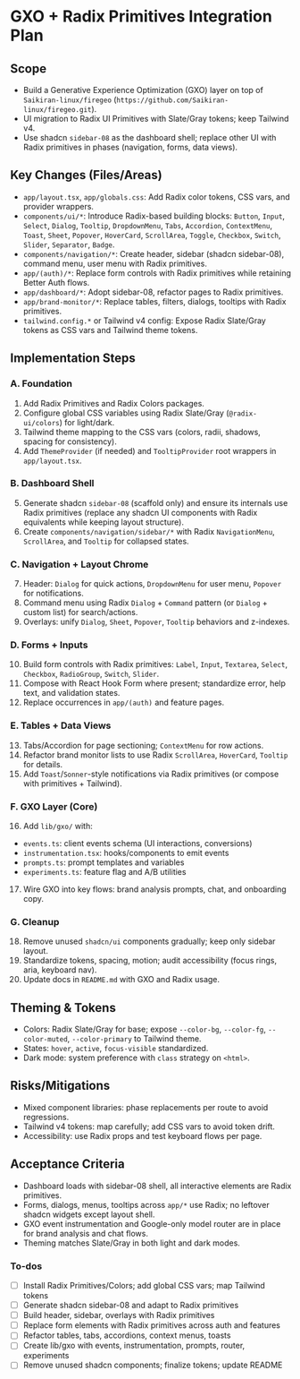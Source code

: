 <!-- 45c058d3-566a-455c-980b-a62747552f93 6e1cd6f9-d64e-495c-a6ee-bf1bfc4524b5 -->
# GXO + Radix Primitives Integration Plan

## Scope

- Build a Generative Experience Optimization (GXO) layer on top of `Saikiran-linux/firegeo` (`https://github.com/Saikiran-linux/firegeo.git`).
- UI migration to Radix UI Primitives with Slate/Gray tokens; keep Tailwind v4.
- Use shadcn `sidebar-08` as the dashboard shell; replace other UI with Radix primitives in phases (navigation, forms, data views).

## Key Changes (Files/Areas)

- `app/layout.tsx`, `app/globals.css`: Add Radix color tokens, CSS vars, and provider wrappers.
- `components/ui/*`: Introduce Radix-based building blocks: `Button`, `Input`, `Select`, `Dialog`, `Tooltip`, `DropdownMenu`, `Tabs`, `Accordion`, `ContextMenu`, `Toast`, `Sheet`, `Popover`, `HoverCard`, `ScrollArea`, `Toggle`, `Checkbox`, `Switch`, `Slider`, `Separator`, `Badge`.
- `components/navigation/*`: Create header, sidebar (shadcn sidebar-08), command menu, user menu with Radix primitives.
- `app/(auth)/*`: Replace form controls with Radix primitives while retaining Better Auth flows.
- `app/dashboard/*`: Adopt sidebar-08, refactor pages to Radix primitives.
- `app/brand-monitor/*`: Replace tables, filters, dialogs, tooltips with Radix primitives.
- `tailwind.config.*` or Tailwind v4 config: Expose Radix Slate/Gray tokens as CSS vars and Tailwind theme tokens.

## Implementation Steps

### A. Foundation

1) Add Radix Primitives and Radix Colors packages.
2) Configure global CSS variables using Radix Slate/Gray (`@radix-ui/colors`) for light/dark.
3) Tailwind theme mapping to the CSS vars (colors, radii, shadows, spacing for consistency).
4) Add `ThemeProvider` (if needed) and `TooltipProvider` root wrappers in `app/layout.tsx`.

### B. Dashboard Shell

5) Generate shadcn `sidebar-08` (scaffold only) and ensure its internals use Radix primitives (replace any shadcn UI components with Radix equivalents while keeping layout structure).
6) Create `components/navigation/sidebar/*` with Radix `NavigationMenu`, `ScrollArea`, and `Tooltip` for collapsed states.

### C. Navigation + Layout Chrome

7) Header: `Dialog` for quick actions, `DropdownMenu` for user menu, `Popover` for notifications.
8) Command menu using Radix `Dialog` + `Command` pattern (or `Dialog` + custom list) for search/actions.
9) Overlays: unify `Dialog`, `Sheet`, `Popover`, `Tooltip` behaviors and z-indexes.

### D. Forms + Inputs

10) Build form controls with Radix primitives: `Label`, `Input`, `Textarea`, `Select`, `Checkbox`, `RadioGroup`, `Switch`, `Slider`.
11) Compose with React Hook Form where present; standardize error, help text, and validation states.
12) Replace occurrences in `app/(auth)` and feature pages.

### E. Tables + Data Views

13) Tabs/Accordion for page sectioning; `ContextMenu` for row actions.
14) Refactor brand monitor lists to use Radix `ScrollArea`, `HoverCard`, `Tooltip` for details.
15) Add `Toast`/`Sonner`-style notifications via Radix primitives (or compose with primitives + Tailwind).

### F. GXO Layer (Core)

16) Add `lib/gxo/` with:

- `events.ts`: client events schema (UI interactions, conversions)
- `instrumentation.tsx`: hooks/components to emit events
- `prompts.ts`: prompt templates and variables
- `experiments.ts`: feature flag and A/B utilities
17) Wire GXO into key flows: brand analysis prompts, chat, and onboarding copy.

### G. Cleanup

18) Remove unused `shadcn/ui` components gradually; keep only sidebar layout.
19) Standardize tokens, spacing, motion; audit accessibility (focus rings, aria, keyboard nav).
20) Update docs in `README.md` with GXO and Radix usage.

## Theming & Tokens

- Colors: Radix Slate/Gray for base; expose `--color-bg`, `--color-fg`, `--color-muted`, `--color-primary` to Tailwind theme.
- States: `hover`, `active`, `focus-visible` standardized.
- Dark mode: system preference with `class` strategy on `<html>`.

## Risks/Mitigations

- Mixed component libraries: phase replacements per route to avoid regressions.
- Tailwind v4 tokens: map carefully; add CSS vars to avoid token drift.
- Accessibility: use Radix props and test keyboard flows per page.

## Acceptance Criteria

- Dashboard loads with sidebar-08 shell, all interactive elements are Radix primitives.
- Forms, dialogs, menus, tooltips across `app/*` use Radix; no leftover shadcn widgets except layout shell.
- GXO event instrumentation and Google-only model router are in place for brand analysis and chat flows.
- Theming matches Slate/Gray in both light and dark modes.

### To-dos

- [ ] Install Radix Primitives/Colors; add global CSS vars; map Tailwind tokens
- [ ] Generate shadcn sidebar-08 and adapt to Radix primitives
- [ ] Build header, sidebar, overlays with Radix primitives
- [ ] Replace form elements with Radix primitives across auth and features
- [ ] Refactor tables, tabs, accordions, context menus, toasts
- [ ] Create lib/gxo with events, instrumentation, prompts, router, experiments
- [ ] Remove unused shadcn components; finalize tokens; update README